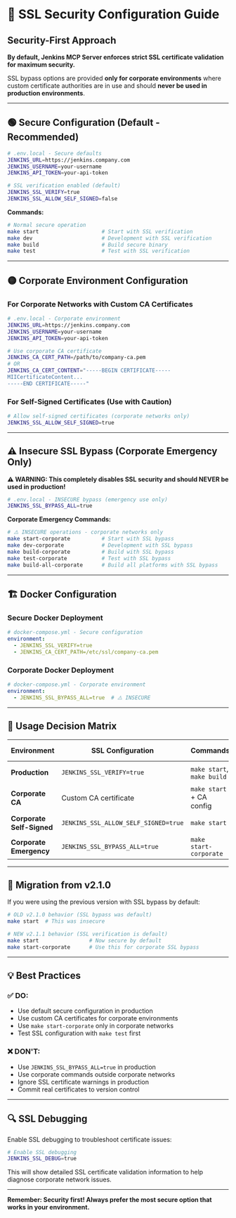 # 🔐 SSL Security Configuration Guide

## Security-First Approach

**By default, Jenkins MCP Server enforces strict SSL certificate validation for maximum security.** 

SSL bypass options are provided **only for corporate environments** where custom certificate authorities are in use and should **never be used in production environments**.

---

## 🟢 **Secure Configuration (Default - Recommended)**

```bash
# .env.local - Secure defaults
JENKINS_URL=https://jenkins.company.com
JENKINS_USERNAME=your-username
JENKINS_API_TOKEN=your-api-token

# SSL verification enabled (default)
JENKINS_SSL_VERIFY=true
JENKINS_SSL_ALLOW_SELF_SIGNED=false
```

**Commands:**
```bash
# Normal secure operation
make start                    # Start with SSL verification
make dev                      # Development with SSL verification  
make build                    # Build secure binary
make test                     # Test with SSL verification
```

---

## 🟡 **Corporate Environment Configuration**

### For Corporate Networks with Custom CA Certificates

```bash
# .env.local - Corporate environment
JENKINS_URL=https://jenkins.company.com
JENKINS_USERNAME=your-username
JENKINS_API_TOKEN=your-api-token

# Use corporate CA certificate
JENKINS_CA_CERT_PATH=/path/to/company-ca.pem
# OR
JENKINS_CA_CERT_CONTENT="-----BEGIN CERTIFICATE-----
MIICertificateContent...
-----END CERTIFICATE-----"
```

### For Self-Signed Certificates (Use with Caution)

```bash
# Allow self-signed certificates (corporate networks only)
JENKINS_SSL_ALLOW_SELF_SIGNED=true
```

---

## ⚠️ **Insecure SSL Bypass (Corporate Emergency Only)**

**⚠️ WARNING: This completely disables SSL security and should NEVER be used in production!**

```bash
# .env.local - INSECURE bypass (emergency use only)
JENKINS_SSL_BYPASS_ALL=true
```

**Corporate Emergency Commands:**
```bash
# ⚠️ INSECURE operations - corporate networks only
make start-corporate          # Start with SSL bypass
make dev-corporate            # Development with SSL bypass
make build-corporate          # Build with SSL bypass  
make test-corporate           # Test with SSL bypass
make build-all-corporate      # Build all platforms with SSL bypass
```

---

## 🏗️ **Docker Configuration**

### Secure Docker Deployment
```yaml
# docker-compose.yml - Secure configuration
environment:
  - JENKINS_SSL_VERIFY=true
  - JENKINS_CA_CERT_PATH=/etc/ssl/company-ca.pem
```

### Corporate Docker Deployment
```yaml
# docker-compose.yml - Corporate environment
environment:
  - JENKINS_SSL_BYPASS_ALL=true  # ⚠️ INSECURE
```

---

## 🎯 **Usage Decision Matrix**

| Environment | SSL Configuration | Commands | Security Level |
|------------|------------------|----------|----------------|
| **Production** | `JENKINS_SSL_VERIFY=true` | `make start`, `make build` | 🟢 **SECURE** |
| **Corporate CA** | Custom CA certificate | `make start` + CA config | 🟢 **SECURE** |
| **Corporate Self-Signed** | `JENKINS_SSL_ALLOW_SELF_SIGNED=true` | `make start` | 🟡 **CAUTION** |
| **Corporate Emergency** | `JENKINS_SSL_BYPASS_ALL=true` | `make start-corporate` | 🔴 **INSECURE** |

---

## 🔧 **Migration from v2.1.0**

If you were using the previous version with SSL bypass by default:

```bash
# OLD v2.1.0 behavior (SSL bypass was default)
make start  # This was insecure

# NEW v2.1.1 behavior (SSL verification is default)  
make start                # Now secure by default
make start-corporate      # Use this for corporate SSL bypass
```

---

## 💡 **Best Practices**

### ✅ **DO:**
- Use default secure configuration in production
- Use custom CA certificates for corporate environments
- Use `make start-corporate` only in corporate networks
- Test SSL configuration with `make test` first

### ❌ **DON'T:**
- Use `JENKINS_SSL_BYPASS_ALL=true` in production
- Use corporate commands outside corporate networks
- Ignore SSL certificate warnings in production
- Commit real certificates to version control

---

## 🔍 **SSL Debugging**

Enable SSL debugging to troubleshoot certificate issues:

```bash
# Enable SSL debugging
JENKINS_SSL_DEBUG=true
```

This will show detailed SSL certificate validation information to help diagnose corporate network issues.

---

**Remember: Security first! Always prefer the most secure option that works in your environment.**
